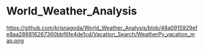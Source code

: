 # World_Weather_Analysis



https://github.com/krisnagoda/World_Weather_Analysis/blob/48a0915929efe8aa286816267360bbf6fe4de1cd/Vacation_Search/WeatherPy_vacation_map.png
